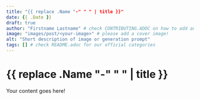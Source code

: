 ```yaml
---
title: "{{ replace .Name "-" " " | title }}"
date: {{ .Date }}
draft: true
author: "Firstname Lastname" # check CONTRIBUTING.ADOC on how to add authors
image: "images/post/<your-image>" # please add a cover image!
alt: "Short description of image or generation prompt"
tags: [] # check README.adoc for our official categories
---
```


# {{ replace .Name "-" " " | title }}

Your content goes here!
